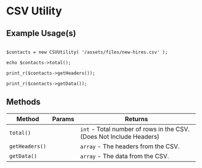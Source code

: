 # CSV Utility

## Example Usage(s)

```

$contacts = new CSVUtility( '/assets/files/new-hires.csv' );

echo $contacts->total();

print_r($contacts->getHeaders());

print_r($contacts->getData());

```


## Methods

| Method | Params | Returns |
| --- | --- | --- |
| `total()` |  | `int` - Total number of rows in the CSV. (Does Not Include Headers) |
| `getHeaders()` |  | `array` -  The headers from the CSV. |
| `getData()` |  | `array` - The data from the CSV. |
